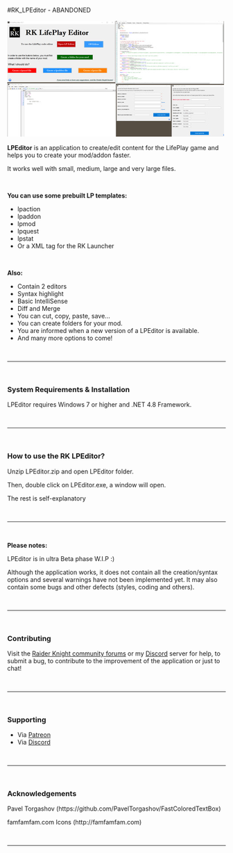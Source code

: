 #RK_LPEditor - ABANDONED
<br>
<br>
<img src="https://github.com/RaiderKnight/RK_LPEditor/blob/main/LPEditorOF500.jpg" />
<br>
<p><strong>LPEditor</strong> is an application to create/edit content for the LifePlay game and helps you to create your mod/addon faster.</p>
<p>It works well with small, medium, large and very large files.</p>
<br>
<p><strong>You can use some prebuilt LP templates:</strong></p>
<ul>
<li>lpaction</li>
<li>lpaddon</li>
<li>lpmod</li>
<li>lpquest</li>
<li>lpstat</li>
<li>Or a XML tag for the RK Launcher</li></ul>
<br>
<p><strong>Also:</strong></p>
<ul>
<li>Contain 2 editors</li>
<li>Syntax highlight</li>
<li>Basic IntelliSense</li>
<li>Diff and Merge</li>
<li>You can cut, copy, paste, save...</li>
<li>You can create folders for your mod.</li>
<li>You are informed when a new version of a LPEditor is available.</li>
<li>And many more options to come!</li>
</ul>
<br>
<hr>
<br>
<h3>System Requirements & Installation</h3>
<p>LPEditor requires Windows 7 or higher and .NET 4.8 Framework.</p>
<br>
<hr>
<br>
<h3>How to use the RK LPEditor?</h3>
<p>Unzip LPEditor.zip and open LPEditor folder.</p>
<p>Then, double click on LPEditor.exe, a window will open.</p>
<p>The rest is self-explanatory</p>
<br>
<hr>
<br>
<p><strong>Please notes:</strong></p>
<p>LPEditor is in ultra Beta phase W.I.P :)</p>
<p>Although the application works, it does not contain all the creation/syntax options and several warnings have not been implemented yet. It may also contain some bugs and other defects (styles, coding and others).</p>
<br>
<hr>
<br>
<h3>Contributing</h3>
<p>Visit the <a href="https://lifeplay.site">Raider Knight community forums</a> or my <a href="https://discord.gg/d3U9E2wb4Y">Discord</a> server for help, to submit a bug, to contribute to the improvement of the application or just to chat!</p>
<br>
<hr>
<br>
<h3>Supporting</h3>
<ul>
<li>Via <a href="https://www.patreon.com/raiderknight">Patreon</a></li>
<li>Via <a href="https://www.buymeacoffee.com/raiderknight">Discord</a></li>
</ul>
<br>
<hr>
<br>
<h3>Acknowledgements</h3>
<p>Pavel Torgashov (https://github.com/PavelTorgashov/FastColoredTextBox)</p>
<p>famfamfam.com Icons (http://famfamfam.com)</p>
<br>
<hr>
<br>

